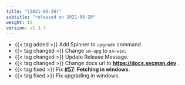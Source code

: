 ```yaml
---
title: "(2021-06-20)"
subtitle: "released on 2021-06-20"
weight: 15
version: v5.3.7
---
```


- {{< tag added >}} Add Spinner to `upgrade` command.
- {{< tag changed >}} Change `sm-upg` to `sm-win`.
- {{< tag changed >}} Update Release Message.
- {{< tag changed >}} Change docs url to **https://docs.secman.dev** .
- {{< tag fixed >}} Fix [**#57**](https://github.com/secman-team/secman/issues/57): **Fetching in windows**.
- {{< tag fixed >}} Fix upgrading in windows.

